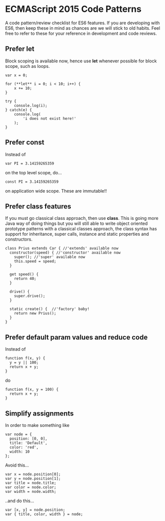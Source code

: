 # ECMAScript 2015 Code Patterns

A code pattern/review checklist for ES6 features. If you are developing with ES6, then keep these in mind as chances are we will stick to old habits. Feel free to refer to these for your reference in development and code reviews.

## Prefer let

Block scoping is available now, hence use **let** whenever possible for block scope, such as loops.

```
var x = 0;

for (**let** i = 0; i < 10; i++) {
    x += 10;
}

try {
	console.log(i);
} catch(e) {
	console.log(
		'i does not exist here!'
	);
}
```
## Prefer const

Instead of 

```
var PI = 3.14159265359
```
on the top level scope, do...

```
const PI = 3.14159265359
```
on application wide scope. These are immutable!!

## Prefer class features

If you must go classical class approach, then use **class**. This is going more Java way of doing things but you will still able to write object oriented prototype patterns with a classical classes approach, the class syntax has support for inheritance, super calls, instance and static properties and constructors.

```
class Prius extends Car { //'extends' available now
  constructor(speed) { //'constructor' available now
    super(); //'super' available now
    this.speed = speed;
  }

  get speed() {
    return 40;
  }

  drive() {
    super.drive();
  }

  static create() {  //'factory' baby!
    return new Prius();
  }
}
```

## Prefer default param values and reduce code

Instead of 

```
function f(x, y) {
  y = y || 100;
  return x + y;
}
```
do

```
function f(x, y = 100) {
  return x + y;
}
```

## Simplify assignments

In order to make something like

```
var node = {
  position: [0, 0],
  title: 'Default',
  color: 'red',
  width: 10
};
```
Avoid this...

```
var x = node.position[0];
var y = node.position[1];
var title = node.title;
var color = node.color;
var width = node.width;
```

..and do this...

```
var [x, y] = node.position;
var { title, color, width } = node;
```

